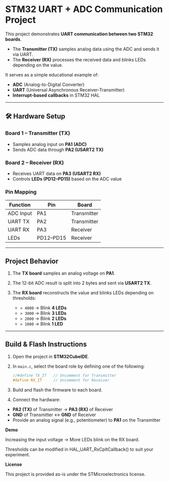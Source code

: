 # STM32 UART + ADC Communication Project

This project demonstrates **UART communication between two STM32 boards**.  
- The **Transmitter (TX)** samples analog data using the ADC and sends it via UART.  
- The **Receiver (RX)** processes the received data and blinks LEDs depending on the value.  

It serves as a simple educational example of:  
- **ADC** (Analog-to-Digital Converter)  
- **UART** (Universal Asynchronous Receiver-Transmitter)  
- **Interrupt-based callbacks** in STM32 HAL  

---

## 🛠 Hardware Setup

### Board 1 – Transmitter (TX)
- Samples analog input on **PA1 (ADC)**  
- Sends ADC data through **PA2 (USART2 TX)**  

### Board 2 – Receiver (RX)
- Receives UART data on **PA3 (USART2 RX)**  
- Controls **LEDs (PD12–PD15)** based on the ADC value  

### Pin Mapping

| Function   | Pin   | Board        |
|------------|-------|-------------|
| ADC Input  | PA1   | Transmitter |
| UART TX    | PA2   | Transmitter |
| UART RX    | PA3   | Receiver    |
| LEDs       | PD12–PD15 | Receiver |

---

##  Project Behavior

1. The **TX board** samples an analog voltage on **PA1**.  
2. The 12-bit ADC result is split into 2 bytes and sent via **USART2 TX**.  
3. The **RX board** reconstructs the value and blinks LEDs depending on thresholds:  

   - `> 4000` → Blink **4 LEDs**  
   - `> 3000` → Blink **3 LEDs**  
   - `> 2000` → Blink **2 LEDs**  
   - `> 1000` → Blink **1 LED**  

---

##  Build & Flash Instructions

1. Open the project in **STM32CubeIDE**.  

2. In `main.c`, select the board role by defining one of the following:  
   ```c
   //#define TX_IT   // Uncomment for Transmitter
   #define RX_IT     // Uncomment for Receiver
3. Build and flash the firmware to each board.

4. Connect the hardware:

- **PA2 (TX)** of Transmitter → **PA3 (RX)** of Receiver
- **GND** of Transmitter ↔ **GND** of Receiver
- Provide an analog signal (e.g., potentiometer) to **PA1** on the Transmitter

**Demo**

Increasing the input voltage → More LEDs blink on the RX board.

Thresholds can be modified in HAL_UART_RxCpltCallback() to suit your experiment.

**License**

This project is provided as-is under the STMicroelectronics license.